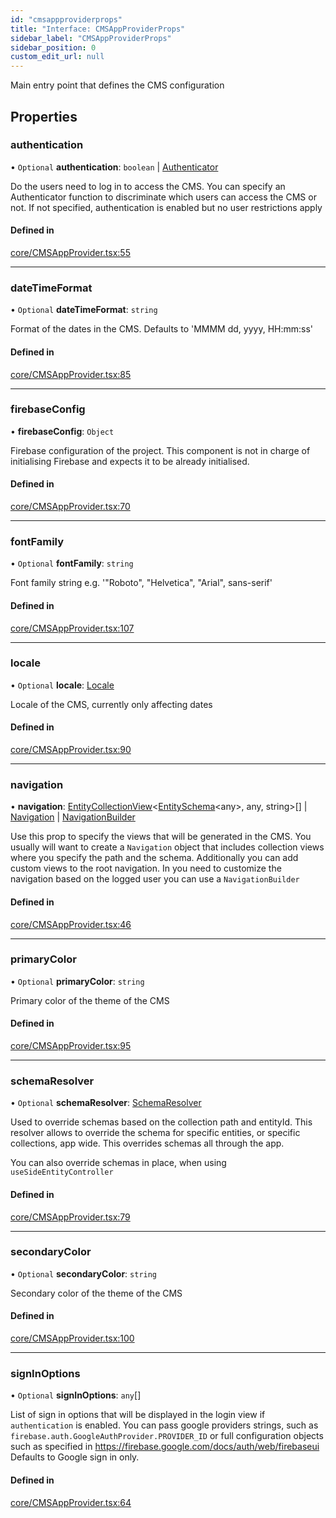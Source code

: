 ```yaml
---
id: "cmsappproviderprops"
title: "Interface: CMSAppProviderProps"
sidebar_label: "CMSAppProviderProps"
sidebar_position: 0
custom_edit_url: null
---
```


Main entry point that defines the CMS configuration

## Properties

### authentication

• `Optional` **authentication**: `boolean` \| [Authenticator](../types/authenticator.md)

Do the users need to log in to access the CMS.
You can specify an Authenticator function to discriminate which users can
access the CMS or not.
If not specified, authentication is enabled but no user restrictions
apply

#### Defined in

[core/CMSAppProvider.tsx:55](https://github.com/Camberi/firecms/blob/b1328ad/src/core/CMSAppProvider.tsx#L55)

___

### dateTimeFormat

• `Optional` **dateTimeFormat**: `string`

Format of the dates in the CMS.
Defaults to 'MMMM dd, yyyy, HH:mm:ss'

#### Defined in

[core/CMSAppProvider.tsx:85](https://github.com/Camberi/firecms/blob/b1328ad/src/core/CMSAppProvider.tsx#L85)

___

### firebaseConfig

• **firebaseConfig**: `Object`

Firebase configuration of the project. This component is not in charge
of initialising Firebase and expects it to be already initialised.

#### Defined in

[core/CMSAppProvider.tsx:70](https://github.com/Camberi/firecms/blob/b1328ad/src/core/CMSAppProvider.tsx#L70)

___

### fontFamily

• `Optional` **fontFamily**: `string`

Font family string
e.g.
'"Roboto", "Helvetica", "Arial", sans-serif'

#### Defined in

[core/CMSAppProvider.tsx:107](https://github.com/Camberi/firecms/blob/b1328ad/src/core/CMSAppProvider.tsx#L107)

___

### locale

• `Optional` **locale**: [Locale](../types/locale.md)

Locale of the CMS, currently only affecting dates

#### Defined in

[core/CMSAppProvider.tsx:90](https://github.com/Camberi/firecms/blob/b1328ad/src/core/CMSAppProvider.tsx#L90)

___

### navigation

• **navigation**: [EntityCollectionView](entitycollectionview.md)<[EntitySchema](entityschema.md)<any\>, any, string\>[] \| [Navigation](navigation.md) \| [NavigationBuilder](../types/navigationbuilder.md)

Use this prop to specify the views that will be generated in the CMS.
You usually will want to create a `Navigation` object that includes
collection views where you specify the path and the schema.
Additionally you can add custom views to the root navigation.
In you need to customize the navigation based on the logged user you
can use a `NavigationBuilder`

#### Defined in

[core/CMSAppProvider.tsx:46](https://github.com/Camberi/firecms/blob/b1328ad/src/core/CMSAppProvider.tsx#L46)

___

### primaryColor

• `Optional` **primaryColor**: `string`

Primary color of the theme of the CMS

#### Defined in

[core/CMSAppProvider.tsx:95](https://github.com/Camberi/firecms/blob/b1328ad/src/core/CMSAppProvider.tsx#L95)

___

### schemaResolver

• `Optional` **schemaResolver**: [SchemaResolver](../types/schemaresolver.md)

Used to override schemas based on the collection path and entityId.
This resolver allows to override the schema for specific entities, or
specific collections, app wide. This overrides schemas all through the app.

You can also override schemas in place, when using `useSideEntityController`

#### Defined in

[core/CMSAppProvider.tsx:79](https://github.com/Camberi/firecms/blob/b1328ad/src/core/CMSAppProvider.tsx#L79)

___

### secondaryColor

• `Optional` **secondaryColor**: `string`

Secondary color of the theme of the CMS

#### Defined in

[core/CMSAppProvider.tsx:100](https://github.com/Camberi/firecms/blob/b1328ad/src/core/CMSAppProvider.tsx#L100)

___

### signInOptions

• `Optional` **signInOptions**: `any`[]

List of sign in options that will be displayed in the login
view if `authentication` is enabled. You can pass google providers strings,
such as `firebase.auth.GoogleAuthProvider.PROVIDER_ID` or full configuration
objects such as specified in https://firebase.google.com/docs/auth/web/firebaseui
Defaults to Google sign in only.

#### Defined in

[core/CMSAppProvider.tsx:64](https://github.com/Camberi/firecms/blob/b1328ad/src/core/CMSAppProvider.tsx#L64)
